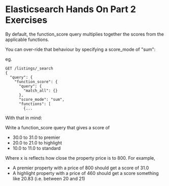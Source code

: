 # Elasticsearch Hands On Part 2 Exercises

By default, the function_score query multiplies together the scores from the applicable functions.

You can over-ride that behaviour by specifying a score_mode of "sum":

eg.

```
GET /listings/_search
{
  "query": {
    "function_score": {
      "query": {
        "match_all": {}
      },
      "score_mode": "sum",
      "functions": [
        {...
```


With that in mind:

Write a function_score query that gives a score of

- 30.0 to 31.0 to premier
- 20.0 to 21.0 to highlight
- 10.0 to 11.0 to standard

Where x is reflects how close the property price is to 800. For example,

- A premier property with a price of 800 should get a score of 31.0
- A highlight property with a price of 460 should get a score something like 20.83
(i.e. between 20 and 21)



